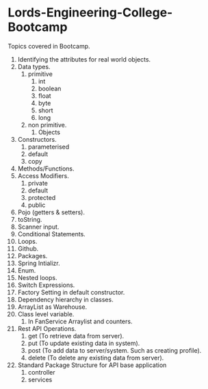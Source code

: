 # Lords-Engineering-College-Bootcamp

Topics covered in Bootcamp.
1) Identifying the attributes for real world objects.
2) Data types. 
   1) primitive 
      1) int
      2) boolean
      3) float
      4) byte
      5) short
      6) long
   2) non primitive.
      1) Objects
3) Constructors.
    1) parameterised
   2) default
   3) copy
4) Methods/Functions.
5) Access Modifiers.
    1) private
   2) default
   3) protected
   4) public
6) Pojo (getters & setters).
7) toString.
8) Scanner input.
9) Conditional Statements.
10) Loops.
11) Github.
12) Packages.
13) Spring Intializr.
14) Enum.
15) Nested loops.
16) Switch Expressions.
17) Factory Setting in default constructor.
18) Dependency hierarchy in classes.
19) ArrayList as Warehouse.
20) Class level variable.
    1) In FanService Arraylist and counters.
21) Rest API Operations.
    1) get (To retrieve data from server).
    2) put (To update existing data in system).
    3) post (To add data to server/system. Such as creating profile).
    4) delete (To delete any existing data from server).
22) Standard Package Structure for API base application
    1) controller
    2) services 